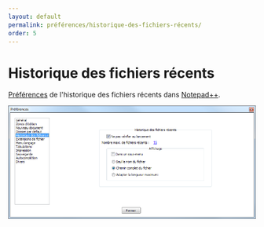 ```yaml
---
layout: default
permalink: préférences/historique-des-fichiers-récents/
order: 5
---
```

# Historique des fichiers récents

[Préférences](préférences.md) de l'historique des fichiers récents dans [Notepad++](notepad++.md).

![Interface](/images/preferences/05_history.png)
